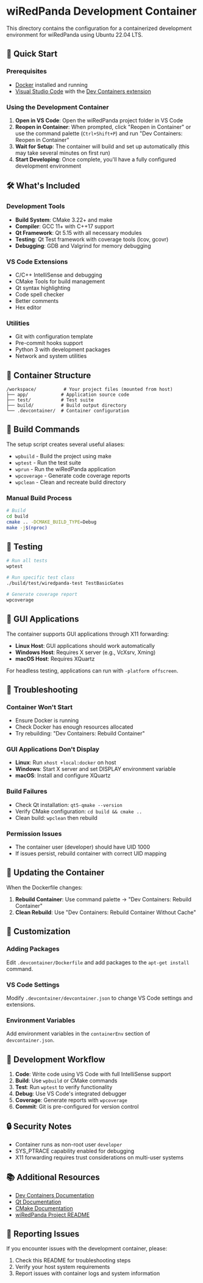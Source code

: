 # wiRedPanda Development Container

This directory contains the configuration for a containerized development environment for wiRedPanda using Ubuntu 22.04 LTS.

## 🚀 Quick Start

### Prerequisites

- [Docker](https://www.docker.com/get-started) installed and running
- [Visual Studio Code](https://code.visualstudio.com/) with the [Dev Containers extension](https://marketplace.visualstudio.com/items?itemName=ms-vscode-remote.remote-containers)

### Using the Development Container

1. **Open in VS Code**: Open the wiRedPanda project folder in VS Code
2. **Reopen in Container**: When prompted, click "Reopen in Container" or use the command palette (`Ctrl+Shift+P`) and run "Dev Containers: Reopen in Container"
3. **Wait for Setup**: The container will build and set up automatically (this may take several minutes on first run)
4. **Start Developing**: Once complete, you'll have a fully configured development environment

## 🛠️ What's Included

### Development Tools
- **Build System**: CMake 3.22+ and make
- **Compiler**: GCC 11+ with C++17 support
- **Qt Framework**: Qt 5.15 with all necessary modules
- **Testing**: Qt Test framework with coverage tools (lcov, gcovr)
- **Debugging**: GDB and Valgrind for memory debugging

### VS Code Extensions
- C/C++ IntelliSense and debugging
- CMake Tools for build management
- Qt syntax highlighting
- Code spell checker
- Better comments
- Hex editor

### Utilities
- Git with configuration template
- Pre-commit hooks support
- Python 3 with development packages
- Network and system utilities

## 📁 Container Structure

```
/workspace/          # Your project files (mounted from host)
├── app/            # Application source code
├── test/           # Test suite
├── build/          # Build output directory
└── .devcontainer/  # Container configuration
```

## 🔧 Build Commands

The setup script creates several useful aliases:

- `wpbuild` - Build the project using make
- `wptest` - Run the test suite
- `wprun` - Run the wiRedPanda application
- `wpcoverage` - Generate code coverage reports
- `wpclean` - Clean and recreate build directory

### Manual Build Process

```bash
# Build
cd build
cmake .. -DCMAKE_BUILD_TYPE=Debug
make -j$(nproc)
```

## 🧪 Testing

```bash
# Run all tests
wptest

# Run specific test class
./build/test/wiredpanda-test TestBasicGates

# Generate coverage report
wpcoverage
```

## 🎨 GUI Applications

The container supports GUI applications through X11 forwarding:

- **Linux Host**: GUI applications should work automatically
- **Windows Host**: Requires X server (e.g., VcXsrv, Xming)
- **macOS Host**: Requires XQuartz

For headless testing, applications can run with `-platform offscreen`.

## 🐛 Troubleshooting

### Container Won't Start
- Ensure Docker is running
- Check Docker has enough resources allocated
- Try rebuilding: "Dev Containers: Rebuild Container"

### GUI Applications Don't Display
- **Linux**: Run `xhost +local:docker` on host
- **Windows**: Start X server and set DISPLAY environment variable
- **macOS**: Install and configure XQuartz

### Build Failures
- Check Qt installation: `qt5-qmake --version`
- Verify CMake configuration: `cd build && cmake ..`
- Clean build: `wpclean` then rebuild

### Permission Issues
- The container user (developer) should have UID 1000
- If issues persist, rebuild container with correct UID mapping

## 🔄 Updating the Container

When the Dockerfile changes:

1. **Rebuild Container**: Use command palette → "Dev Containers: Rebuild Container"
2. **Clean Rebuild**: Use "Dev Containers: Rebuild Container Without Cache"

## 📝 Customization

### Adding Packages
Edit `.devcontainer/Dockerfile` and add packages to the `apt-get install` command.

### VS Code Settings
Modify `.devcontainer/devcontainer.json` to change VS Code settings and extensions.

### Environment Variables
Add environment variables in the `containerEnv` section of `devcontainer.json`.

## 🤝 Development Workflow

1. **Code**: Write code using VS Code with full IntelliSense support
2. **Build**: Use `wpbuild` or CMake commands
3. **Test**: Run `wptest` to verify functionality
4. **Debug**: Use VS Code's integrated debugger
5. **Coverage**: Generate reports with `wpcoverage`
6. **Commit**: Git is pre-configured for version control

## 🔒 Security Notes

- Container runs as non-root user `developer`
- SYS_PTRACE capability enabled for debugging
- X11 forwarding requires trust considerations on multi-user systems

## 📚 Additional Resources

- [Dev Containers Documentation](https://code.visualstudio.com/docs/devcontainers/containers)
- [Qt Documentation](https://doc.qt.io/)
- [CMake Documentation](https://cmake.org/documentation/)
- [wiRedPanda Project README](../README.md)

## 🐛 Reporting Issues

If you encounter issues with the development container, please:

1. Check this README for troubleshooting steps
2. Verify your host system requirements
3. Report issues with container logs and system information
